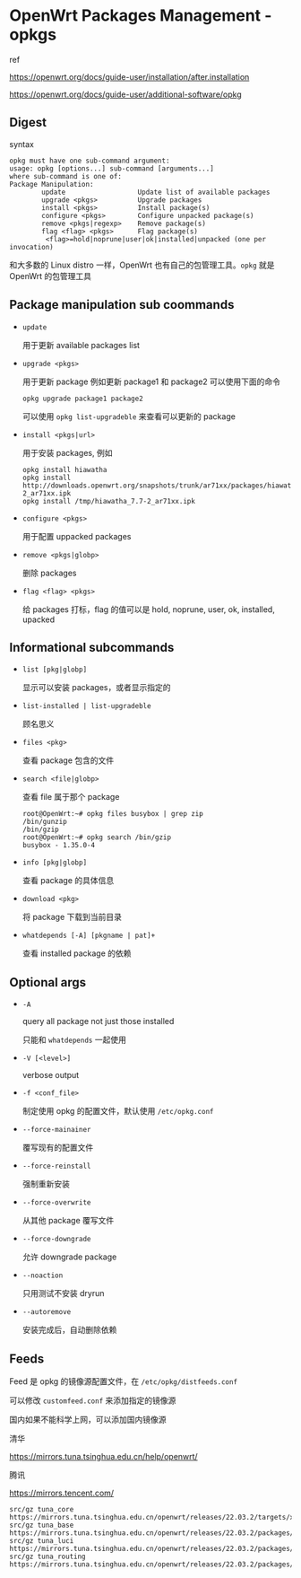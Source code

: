 # OpenWrt Packages Management - opkgs

ref

https://openwrt.org/docs/guide-user/installation/after.installation

https://openwrt.org/docs/guide-user/additional-software/opkg

## Digest

syntax

```
opkg must have one sub-command argument:
usage: opkg [options...] sub-command [arguments...]
where sub-command is one of:
Package Manipulation:
        update                  Update list of available packages
        upgrade <pkgs>          Upgrade packages
        install <pkgs>          Install package(s)
        configure <pkgs>        Configure unpacked package(s)
        remove <pkgs|regexp>    Remove package(s)
        flag <flag> <pkgs>      Flag package(s)
         <flag>=hold|noprune|user|ok|installed|unpacked (one per invocation)
```

和大多数的 Linux distro 一样，OpenWrt 也有自己的包管理工具。`opkg` 就是 OpenWrt 的包管理工具

## Package manipulation sub coommands

- `update`

  用于更新 available packages list

- `upgrade <pkgs>`

  用于更新 package 例如更新 package1 和 package2 可以使用下面的命令

  ```
  opkg upgrade package1 package2
  ```

  可以使用 `opkg list-upgradeble` 来查看可以更新的 package

- `install <pkgs|url>`

  用于安装 packages, 例如

  ```
  opkg install hiawatha
  opkg install http://downloads.openwrt.org/snapshots/trunk/ar71xx/packages/hiawatha_7.7-2_ar71xx.ipk
  opkg install /tmp/hiawatha_7.7-2_ar71xx.ipk
  ```

- `configure <pkgs>`

  用于配置 uppacked packages

- `remove <pkgs|globp>`

  删除 packages

- `flag <flag> <pkgs>`

  给 packages 打标，flag 的值可以是  hold, noprune, user, ok, installed, upacked

## Informational subcommands

- `list [pkg|globp]`

  显示可以安装 packages，或者显示指定的

- `list-installed | list-upgradeble`

  顾名思义

- `files <pkg>`

  查看 package 包含的文件

- `search <file|globp>`

  查看 file 属于那个 package

  ```
  root@OpenWrt:~# opkg files busybox | grep zip
  /bin/gunzip
  /bin/gzip
  root@OpenWrt:~# opkg search /bin/gzip
  busybox - 1.35.0-4
  ```

- `info [pkg|globp]`

  查看 package 的具体信息

- `download <pkg>`

  将 package 下载到当前目录

- `whatdepends [-A] [pkgname | pat]+`

  查看 installed package 的依赖

## Optional args

- `-A`

  query all package not just those installed

  只能和 `whatdepends` 一起使用

- `-V [<level>]`

  verbose output

- `-f <conf_file>`

  制定使用 opkg 的配置文件，默认使用 `/etc/opkg.conf`

- `--force-mainainer`

  覆写现有的配置文件

- `--force-reinstall`

  强制重新安装

- `--force-overwrite`

  从其他 package 覆写文件

- `--force-downgrade`

  允许 downgrade package

- `--noaction`

  只用测试不安装 dryrun

- `--autoremove`

  安装完成后，自动删除依赖

## Feeds

Feed 是 opkg 的镜像源配置文件，在 `/etc/opkg/distfeeds.conf`

可以修改 `customfeed.conf` 来添加指定的镜像源

国内如果不能科学上网，可以添加国内镜像源

清华

https://mirrors.tuna.tsinghua.edu.cn/help/openwrt/

腾讯

https://mirrors.tencent.com/

```
src/gz tuna_core https://mirrors.tuna.tsinghua.edu.cn/openwrt/releases/22.03.2/targets/x86/64/packages
src/gz tuna_base https://mirrors.tuna.tsinghua.edu.cn/openwrt/releases/22.03.2/packages/x86_64/base
src/gz tuna_luci https://mirrors.tuna.tsinghua.edu.cn/openwrt/releases/22.03.2/packages/x86_64/luci
src/gz tuna_routing https://mirrors.tuna.tsinghua.edu.cn/openwrt/releases/22.03.2/packages/x86_64/routing
```

